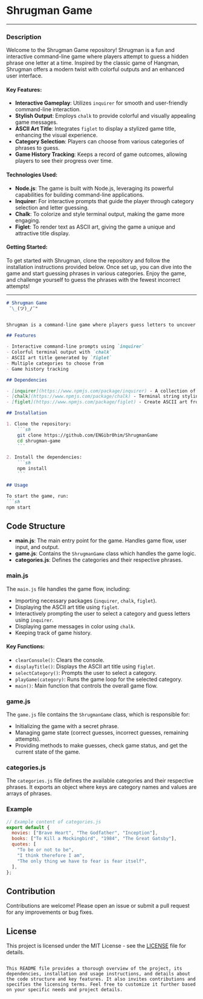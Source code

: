 # Shrugman Game
---
### Description

Welcome to the Shrugman Game repository! Shrugman is a fun and interactive command-line game where players attempt to guess a hidden phrase one letter at a time. Inspired by the classic game of Hangman, Shrugman offers a modern twist with colorful outputs and an enhanced user interface.

#### Key Features:
- **Interactive Gameplay**: Utilizes `inquirer` for smooth and user-friendly command-line interaction.
- **Stylish Output**: Employs `chalk` to provide colorful and visually appealing game messages.
- **ASCII Art Title**: Integrates `figlet` to display a stylized game title, enhancing the visual experience.
- **Category Selection**: Players can choose from various categories of phrases to guess.
- **Game History Tracking**: Keeps a record of game outcomes, allowing players to see their progress over time.

#### Technologies Used:
- **Node.js**: The game is built with Node.js, leveraging its powerful capabilities for building command-line applications.
- **Inquirer**: For interactive prompts that guide the player through category selection and letter guessing.
- **Chalk**: To colorize and style terminal output, making the game more engaging.
- **Figlet**: To render text as ASCII art, giving the game a unique and attractive title display.

#### Getting Started:
To get started with Shrugman, clone the repository and follow the installation instructions provided below. Once set up, you can dive into the game and start guessing phrases in various categories. Enjoy the game, and challenge yourself to guess the phrases with the fewest incorrect attempts!

---



```markdown
# Shrugman Game
 ¯\_(ツ)_/¯"


Shrugman is a command-line game where players guess letters to uncover a secret phrase. The game includes interactive prompts, colorful output, and an ASCII art title.

## Features

- Interactive command-line prompts using `inquirer`
- Colorful terminal output with `chalk`
- ASCII art title generated by `figlet`
- Multiple categories to choose from
- Game history tracking

## Dependencies

- [inquirer](https://www.npmjs.com/package/inquirer) - A collection of common interactive command line user interfaces.
- [chalk](https://www.npmjs.com/package/chalk) - Terminal string styling done right.
- [figlet](https://www.npmjs.com/package/figlet) - Create ASCII art from text.

## Installation

1. Clone the repository:
    ```sh
    git clone https://github.com/ENGibr0him/ShrugmanGame
    cd shrugman-game
    ```

2. Install the dependencies:
    ```sh
    npm install
    ```

## Usage

To start the game, run:
```sh
npm start
```

## Code Structure

- **main.js**: The main entry point for the game. Handles game flow, user input, and output.
- **game.js**: Contains the `ShrugmanGame` class which handles the game logic.
- **categories.js**: Defines the categories and their respective phrases.

### main.js

The `main.js` file handles the game flow, including:

- Importing necessary packages (`inquirer`, `chalk`, `figlet`).
- Displaying the ASCII art title using `figlet`.
- Interactively prompting the user to select a category and guess letters using `inquirer`.
- Displaying game messages in color using `chalk`.
- Keeping track of game history.

#### Key Functions:

- `clearConsole()`: Clears the console.
- `displayTitle()`: Displays the ASCII art title using `figlet`.
- `selectCategory()`: Prompts the user to select a category.
- `playGame(category)`: Runs the game loop for the selected category.
- `main()`: Main function that controls the overall game flow.

### game.js

The `game.js` file contains the `ShrugmanGame` class, which is responsible for:

- Initializing the game with a secret phrase.
- Managing game state (correct guesses, incorrect guesses, remaining attempts).
- Providing methods to make guesses, check game status, and get the current state of the game.

### categories.js

The `categories.js` file defines the available categories and their respective phrases. It exports an object where keys are category names and values are arrays of phrases.

### Example

```js
// Example content of categories.js
export default {
  movies: ["Brave Heart", "The Godfather", "Inception"],
  books: ["To Kill a Mockingbird", "1984", "The Great Gatsby"],
  quotes: [
    "To be or not to be",
    "I think therefore I am",
    "The only thing we have to fear is fear itself",
  ],
};
```

## Contribution

Contributions are welcome! Please open an issue or submit a pull request for any improvements or bug fixes.

## License

This project is licensed under the MIT License - see the [LICENSE](LICENSE) file for details.
```

This README file provides a thorough overview of the project, its dependencies, installation and usage instructions, and details about the code structure and key features. It also invites contributions and specifies the licensing terms. Feel free to customize it further based on your specific needs and project details.
